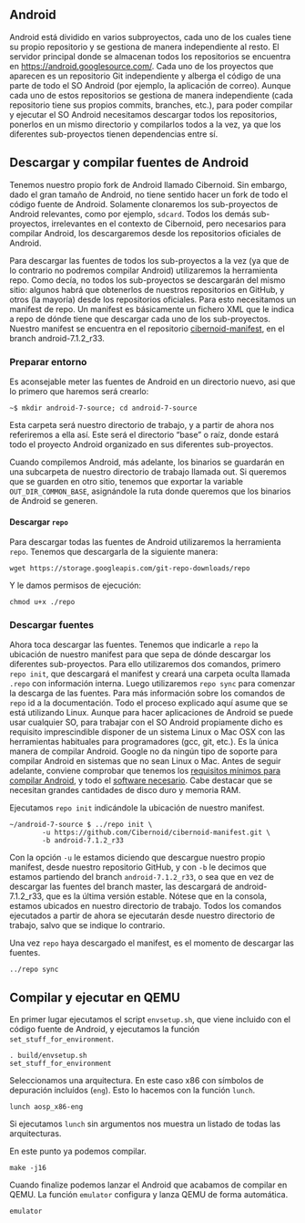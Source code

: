## Android

Android está dividido en varios subproyectos, cada uno de los cuales tiene su propio repositorio y se gestiona de manera independiente al resto. El servidor principal donde se almacenan todos los repositorios se encuentra en https://android.googlesource.com/. Cada uno de los proyectos que aparecen es un repositorio Git independiente y alberga el código de una parte de todo el SO Android (por ejemplo, la aplicación de correo). Aunque cada uno de estos repositorios se gestiona de manera independiente (cada repositorio tiene sus propios commits, branches, etc.), para poder compilar y ejecutar el SO Android necesitamos descargar todos los repositorios, ponerlos en un mismo directorio y compilarlos todos a la vez, ya que los diferentes sub-proyectos tienen dependencias entre sí.

## Descargar y compilar fuentes de Android

Tenemos nuestro propio fork de Android llamado Cibernoid. Sin embargo, dado el gran tamaño de Android, no tiene sentido hacer un fork de todo el código fuente de Android. Solamente clonaremos los sub-proyectos de Android relevantes, como por ejemplo, `sdcard`. Todos los demás sub-proyectos, irrelevantes en el contexto de Cibernoid, pero necesarios para compilar Android, los descargaremos desde los repositorios oficiales de Android.

Para descargar las fuentes de todos los sub-proyectos a la vez (ya que de lo contrario no podremos compilar Android) utilizaremos la herramienta repo. Como decía, no todos los sub-proyectos se descargarán del mismo sitio: algunos habrá que obtenerlos de nuestros repositorios en GitHub, y otros (la mayoría) desde los repositorios oficiales. Para esto necesitamos un manifest de repo. Un manifest es básicamente un fichero XML que le indica a repo de dónde tiene que descargar cada uno de los sub-proyectos. Nuestro manifest se encuentra en el repositorio [cibernoid-manifest](https://github.com/Cibernoid/cibernoid-manifest), en el branch android-7.1.2_r33.

### Preparar entorno

Es aconsejable meter las fuentes de Android en un directorio nuevo, asi que lo primero que haremos será crearlo:

```
~$ mkdir android-7-source; cd android-7-source
```

Esta carpeta será nuestro directorio de trabajo, y a partir de ahora nos referiremos a ella así. Este será el directorio “base” o raíz, donde estará todo el proyecto Android organizado en sus diferentes sub-proyectos.

Cuando compilemos Android, más adelante, los binarios se guardarán en una subcarpeta de nuestro directorio de trabajo llamada out. Si queremos que se guarden en otro sitio, tenemos que exportar la variable `OUT_DIR_COMMON_BASE`, asignándole la ruta donde queremos que los binarios de Android se generen.

#### Descargar `repo`

Para descargar todas las fuentes de Android utilizaremos la herramienta `repo`. Tenemos que descargarla de la siguiente manera:

```
wget https://storage.googleapis.com/git-repo-downloads/repo
```

Y le damos permisos de ejecución:

```
chmod u+x ./repo
```

### Descargar fuentes

Ahora toca descargar las fuentes. Tenemos que indicarle a `repo` la ubicación de nuestro manifest para que sepa de dónde descargar los diferentes sub-proyectos. Para ello utilizaremos dos comandos, primero `repo init`, que descargará el manifest y creará una carpeta oculta llamada `.repo` con información interna. Luego utilizaremos `repo sync` para comenzar la descarga de las fuentes. Para más información sobre los comandos de `repo` id a la documentación. Todo el proceso explicado aquí asume que se está utilizando Linux. Aunque para hacer aplicaciones de Android se puede usar cualquier SO, para trabajar con el SO Android propiamente dicho es requisito imprescindible disponer de un sistema Linux o Mac OSX con las herramientas habituales para programadores (gcc, git, etc.). Es la única manera de compilar Android. Google no da ningún tipo de soporte para compilar Android en sistemas que no sean Linux o Mac. Antes de seguir adelante, conviene comprobar que tenemos los [requisitos mínimos para compilar Android](https://source.android.com/setup/build/requirements), y todo el [software necesario](https://source.android.com/setup/build/initializing). Cabe destacar que se necesitan grandes cantidades de disco duro y memoria RAM.

Ejecutamos `repo init` indicándole la ubicación de nuestro manifest.

```
~/android-7-source $ ../repo init \
        -u https://github.com/Cibernoid/cibernoid-manifest.git \
        -b android-7.1.2_r33
```

Con la opción `-u` le estamos diciendo que descargue nuestro propio manifest, desde nuestro repositorio GitHub, y con `-b` le decimos que estamos partiendo del branch `android-7.1.2_r33`, o sea que en vez de descargar las fuentes del branch master, las descargará de android-7.1.2_r33, que es la última versión estable. Nótese que en la consola, estamos ubicados en nuestro directorio de trabajo. Todos los comandos ejecutados a partir de ahora se ejecutarán desde nuestro directorio de trabajo, salvo que se indique lo contrario.

Una vez `repo` haya descargado el manifest, es el momento de descargar las fuentes.

```
../repo sync
```

## Compilar y ejecutar en QEMU

En primer lugar ejecutamos el script `envsetup.sh`, que viene incluido con el código fuente de Android, y ejecutamos la función `set_stuff_for_environment`.

```
. build/envsetup.sh
set_stuff_for_environment
```

Seleccionamos una arquitectura. En este caso x86 con símbolos de depuración incluídos (`eng`). Esto lo hacemos con la función `lunch`.

```
lunch aosp_x86-eng
```

Si ejecutamos `lunch` sin argumentos nos muestra un listado de todas las arquitecturas.

En este punto ya podemos compilar.

```
make -j16
```

Cuando finalize podemos lanzar el Android que acabamos de compilar en QEMU. La función `emulator` configura y lanza QEMU de forma automática.

```
emulator
```

